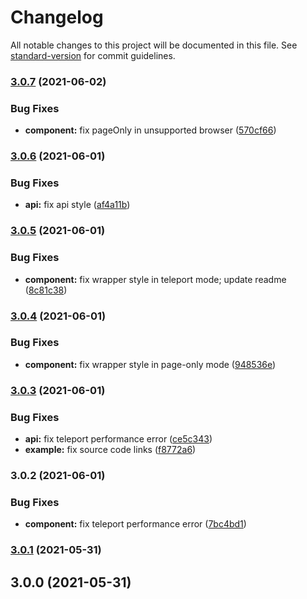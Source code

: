 # Changelog

All notable changes to this project will be documented in this file. See [standard-version](https://github.com/conventional-changelog/standard-version) for commit guidelines.

### [3.0.7](https://github.com/mirari/vue-fullscreen/compare/v3.0.6...v3.0.7) (2021-06-02)


### Bug Fixes

* **component:** fix pageOnly in unsupported browser ([570cf66](https://github.com/mirari/vue-fullscreen/commit/570cf667b5b8fa1c72206ecfadfb2f953e66ea8b))

### [3.0.6](https://github.com/mirari/vue-fullscreen/compare/v3.0.5...v3.0.6) (2021-06-01)


### Bug Fixes

* **api:** fix api style ([af4a11b](https://github.com/mirari/vue-fullscreen/commit/af4a11bea9b7552db7d40d83c5acbb87d27125b2))

### [3.0.5](https://github.com/mirari/vue-fullscreen/compare/v3.0.4...v3.0.5) (2021-06-01)


### Bug Fixes

* **component:** fix wrapper style in teleport mode; update readme ([8c81c38](https://github.com/mirari/vue-fullscreen/commit/8c81c38c5f1c04fd9a93587166b55e935554e6b9))

### [3.0.4](https://github.com/mirari/vue-fullscreen/compare/v3.0.3...v3.0.4) (2021-06-01)


### Bug Fixes

* **component:** fix wrapper style in page-only mode ([948536e](https://github.com/mirari/vue-fullscreen/commit/948536ed9b56758a9914eb2bff2825d4f7925181))

### [3.0.3](https://github.com/mirari/vue-fullscreen/compare/v3.0.2...v3.0.3) (2021-06-01)


### Bug Fixes

* **api:** fix teleport performance error ([ce5c343](https://github.com/mirari/vue-fullscreen/commit/ce5c3433ba2fec51c90113dbf8912d2576db6055))
* **example:** fix source code links ([f8772a6](https://github.com/mirari/vue-fullscreen/commit/f8772a68efc070f20e9d8b271f83d6446e0f4604))

### 3.0.2 (2021-06-01)


### Bug Fixes

* **component:** fix teleport performance error ([7bc4bd1](https://github.com/mirari/vue-fullscreen/commit/7bc4bd1a4f4bd6ac2a2c14b7057452eb02ccb6c0))

### [3.0.1](https://github.com/mirari/vue-fullscreen/compare/v3.0.0...v3.0.1) (2021-05-31)

## 3.0.0 (2021-05-31)
